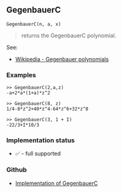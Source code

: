 ## GegenbauerC

```
GegenbauerC(n, a, x)
```

> returns the GegenbauerC polynomial.


See:  
* [Wikipedia - Gegenbauer polynomials](https://en.wikipedia.org/wiki/Gegenbauer_polynomials)

### Examples

```   
>> GegenbauerC(2,a,z) 
-a+2*a*(1+a)*z^2
				
>> GegenbauerC(8, z)    
1/4-8*z^2+40*z^4-64*z^6+32*z^8
 
>> GegenbauerC(3, 1 + I)
-22/3+I*10/3
```
    






### Implementation status

* &#x2705; - full supported

### Github

* [Implementation of GegenbauerC](https://github.com/axkr/symja_android_library/blob/master/symja_android_library/matheclipse-core/src/main/java/org/matheclipse/core/builtin/HypergeometricFunctions.java#L637) 

